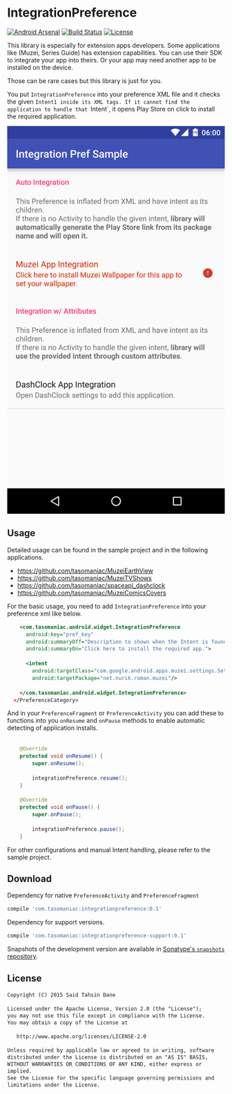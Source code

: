 IntegrationPreference
=====================

[![Android Arsenal](https://img.shields.io/badge/Android%20Arsenal-IntegrationPreference-brightgreen.svg?style=flat)](http://android-arsenal.com/details/1/2741)
[![Build Status](https://travis-ci.org/tasomaniac/IntegrationPreference.png?branch=master)](https://travis-ci.org/tasomaniac/IntegrationPreference)
[![License](http://img.shields.io/:license-apache-blue.svg)](http://www.apache.org/licenses/LICENSE-2.0.html)

This library is especially for extension apps developers. Some applications like (Muzei, Series Guide)
has extension capabilities. You can use their SDK to integrate your app into theirs. Or your app may
 need another app to be installed on the device.

 Those can be rare cases but this library is just for you.

You put `IntegrationPreference` into your preference XML file and it checks the given `Intent1 inside its XML tags.
If it cannot find the application to handle that `Intent`, it opens Play Store on click to install the
required application.

![](screenshot1.png)

Usage
-----

Detailed usage can be found in the sample project and in the following applications.

- https://github.com/tasomaniac/MuzeiEarthView
- https://github.com/tasomaniac/MuzeiTVShows
- https://github.com/tasomaniac/spaceapi_dashclock
- https://github.com/tasomaniac/MuzeiComicsCovers

For the basic usage, you need to add `IntegrationPreference` into your preference xml like below.

```xml
    <com.tasomaniac.android.widget.IntegrationPreference
      android:key="pref_key"
      android:summaryOff="Description to shown when the Intent is found."
      android:summaryOn="Click here to install the required app.">

      <intent
        android:targetClass="com.google.android.apps.muzei.settings.SettingsActivity"
        android:targetPackage="net.nurik.roman.muzei"/>

    </com.tasomaniac.android.widget.IntegrationPreference>
  </PreferenceCategory>
```

And in your `PreferenceFragment` or `PreferenceActivity` you can add these to functions into you `onResume` and
`onPause` methods to enable automatic detecting of application installs.

```java

    @Override
    protected void onResume() {
        super.onResume();

        integrationPreference.resume();
    }

    @Override
    protected void onPause() {
        super.onPause();

        integrationPreference.pause();
    }
```

For other configurations and manual Intent handling, please refer to the sample project.

Download
--------

Dependency for native `PreferenceActivity` and `PreferenceFragment`

```groovy
compile 'com.tasomaniac:integrationpreference:0.1'
```

Dependency for support versions.

```groovy
compile 'com.tasomaniac:integrationpreference-support:0.1'
```

Snapshots of the development version are available in [Sonatype's `snapshots` repository][snap].

License
-------

    Copyright (C) 2015 Said Tahsin Dane

    Licensed under the Apache License, Version 2.0 (the "License");
    you may not use this file except in compliance with the License.
    You may obtain a copy of the License at

       http://www.apache.org/licenses/LICENSE-2.0

    Unless required by applicable law or agreed to in writing, software
    distributed under the License is distributed on an "AS IS" BASIS,
    WITHOUT WARRANTIES OR CONDITIONS OF ANY KIND, either express or implied.
    See the License for the specific language governing permissions and
    limitations under the License.



 [snap]: https://oss.sonatype.org/content/repositories/snapshots/
